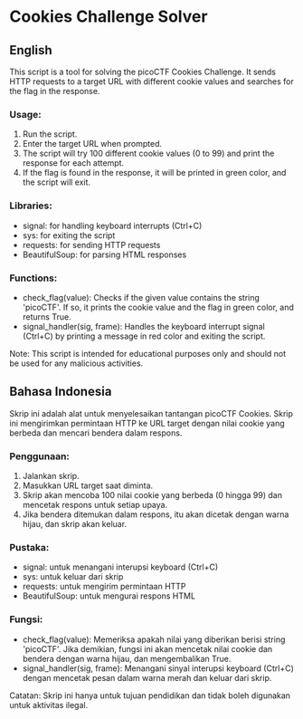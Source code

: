 # Cookies Challenge Solver

## English

This script is a tool for solving the picoCTF Cookies Challenge. It sends HTTP requests to a target URL with different cookie values and searches for the flag in the response.

### Usage:

1. Run the script.
2. Enter the target URL when prompted.
3. The script will try 100 different cookie values (0 to 99) and print the response for each attempt.
4. If the flag is found in the response, it will be printed in green color, and the script will exit.

### Libraries:

- signal: for handling keyboard interrupts (Ctrl+C)
- sys: for exiting the script
- requests: for sending HTTP requests
- BeautifulSoup: for parsing HTML responses

### Functions:

- check_flag(value): Checks if the given value contains the string 'picoCTF'. If so, it prints the cookie value and the flag in green color, and returns True.
- signal_handler(sig, frame): Handles the keyboard interrupt signal (Ctrl+C) by printing a message in red color and exiting the script.

Note: This script is intended for educational purposes only and should not be used for any malicious activities.

## Bahasa Indonesia

Skrip ini adalah alat untuk menyelesaikan tantangan picoCTF Cookies. Skrip ini mengirimkan permintaan HTTP ke URL target dengan nilai cookie yang berbeda dan mencari bendera dalam respons.

### Penggunaan:

1. Jalankan skrip.
2. Masukkan URL target saat diminta.
3. Skrip akan mencoba 100 nilai cookie yang berbeda (0 hingga 99) dan mencetak respons untuk setiap upaya.
4. Jika bendera ditemukan dalam respons, itu akan dicetak dengan warna hijau, dan skrip akan keluar.

### Pustaka:

- signal: untuk menangani interupsi keyboard (Ctrl+C)
- sys: untuk keluar dari skrip
- requests: untuk mengirim permintaan HTTP
- BeautifulSoup: untuk mengurai respons HTML

### Fungsi:

- check_flag(value): Memeriksa apakah nilai yang diberikan berisi string 'picoCTF'. Jika demikian, fungsi ini akan mencetak nilai cookie dan bendera dengan warna hijau, dan mengembalikan True.
- signal_handler(sig, frame): Menangani sinyal interupsi keyboard (Ctrl+C) dengan mencetak pesan dalam warna merah dan keluar dari skrip.

Catatan: Skrip ini hanya untuk tujuan pendidikan dan tidak boleh digunakan untuk aktivitas ilegal.
